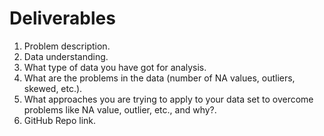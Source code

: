 # Deliverables 

1.	Problem description.
2.	Data understanding.
3.	What type of data you have got for analysis.
4.	What are the problems in the data (number of NA values, outliers, skewed, etc.). 
5.	What approaches you are trying to apply to your data set to overcome problems like NA value, outlier, etc., and why?.
6.	GitHub Repo link. 
